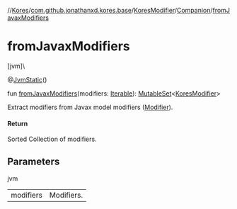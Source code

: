 //[Kores](../../../../index.md)/[com.github.jonathanxd.kores.base](../../index.md)/[KoresModifier](../index.md)/[Companion](index.md)/[fromJavaxModifiers](from-javax-modifiers.md)

# fromJavaxModifiers

[jvm]\

@[JvmStatic](https://kotlinlang.org/api/latest/jvm/stdlib/kotlin.jvm/-jvm-static/index.html)()

fun [fromJavaxModifiers](from-javax-modifiers.md)(modifiers: [Iterable](https://kotlinlang.org/api/latest/jvm/stdlib/kotlin.collections/-iterable/index.html)<JavaxModifier>): [MutableSet](https://kotlinlang.org/api/latest/jvm/stdlib/kotlin.collections/-mutable-set/index.html)<[KoresModifier](../index.md)>

Extract modifiers from Javax model modifiers ([Modifier](https://docs.oracle.com/javase/8/docs/api/java/lang/reflect/Modifier.html)).

#### Return

Sorted Collection of modifiers.

## Parameters

jvm

| | |
|---|---|
| modifiers | Modifiers. |
